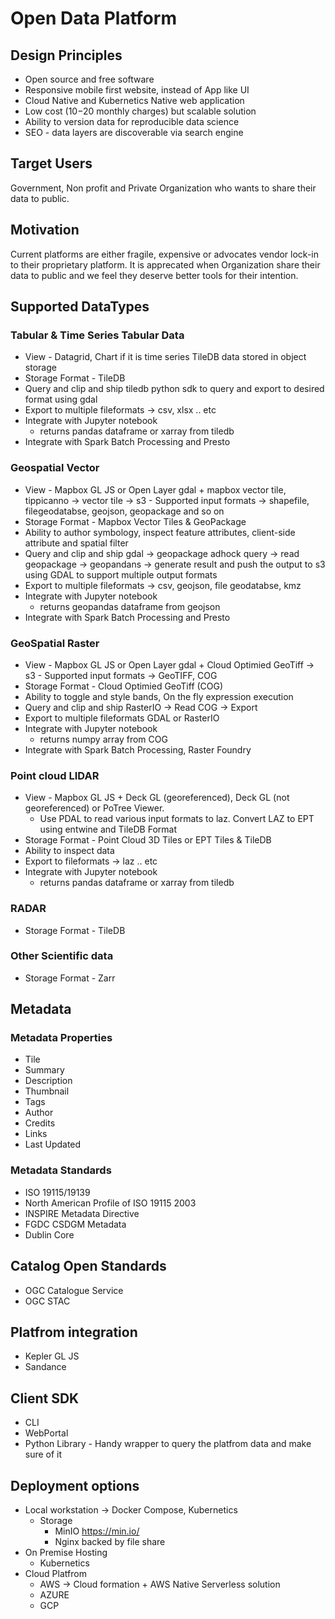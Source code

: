 # Open Data Platform

## Design Principles
- Open source and free software
- Responsive mobile first website, instead of App like UI
- Cloud Native and Kubernetics Native web application
- Low cost ($10-$20 monthly charges) but scalable solution  
- Ability to version data for reproducible data science 
- SEO - data layers are discoverable via search engine

## Target Users
Government, Non profit and Private Organization who wants to share their data to public.

## Motivation
Current platforms are either fragile, expensive or advocates vendor lock-in to their proprietary platform. It is apprecated when Organization share their data to public and we feel they deserve better tools for their intention. 


## Supported DataTypes
### Tabular & Time Series Tabular Data
- View - Datagrid, Chart if it is time series
	TileDB data stored in object storage
- Storage Format - TileDB
- Query and clip and ship
	tiledb python sdk to query and export to desired format using gdal 
- Export to multiple fileformats -> csv, xlsx .. etc
- Integrate with Jupyter notebook
	- returns pandas dataframe or xarray from tiledb
- Integrate with Spark Batch Processing and Presto

### Geospatial Vector
- View - Mapbox GL JS or Open Layer
	gdal + mapbox vector tile, tippicanno -> vector tile -> s3
		- Supported input formats -> shapefile, filegeodatabse, geojson, geopackage and so on
- Storage Format - Mapbox Vector Tiles & GeoPackage
- Ability to author symbology, inspect feature attributes, client-side attribute and spatial filter 
- Query and clip and ship
	gdal -> geopackage
	adhock query -> read geopackage -> geopandans -> generate result and push the output to s3  
	using GDAL to support multiple output formats 	
- Export to multiple fileformats -> csv, geojson, file geodatabse, kmz	
- Integrate with Jupyter notebook
	- returns geopandas dataframe from geojson
- Integrate with Spark Batch Processing and Presto

### GeoSpatial Raster
- View - Mapbox GL JS or Open Layer
	gdal + Cloud Optimied GeoTiff -> s3
		- Supported input formats -> GeoTIFF, COG
- Storage Format - Cloud Optimied GeoTiff (COG)
- Ability to toggle and style bands, On the fly expression execution 
- Query and clip and ship
	RasterIO -> Read COG -> Export 	
- Export to multiple fileformats 
	GDAL or RasterIO	
- Integrate with Jupyter notebook
	- returns numpy array from COG
- Integrate with Spark Batch Processing, Raster Foundry
	
### Point cloud LIDAR
- View - Mapbox GL JS + Deck GL (georeferenced), Deck GL (not georeferenced) or PoTree Viewer.
	- Use PDAL to read various input formats to laz. Convert LAZ to EPT using entwine and TileDB Format
- Storage Format - Point Cloud 3D Tiles or EPT Tiles & TileDB 
- Ability to inspect data
- Export to fileformats -> laz .. etc
- Integrate with Jupyter notebook
	- returns pandas dataframe or xarray from tiledb


### RADAR
- Storage Format - TileDB 
### Other Scientific data
- Storage Format - Zarr 

## Metadata
### Metadata Properties
- Tile
- Summary
- Description
- Thumbnail
- Tags
- Author
- Credits
- Links
- Last Updated
### Metadata Standards
- ISO 19115/19139
- North American Profile of ISO 19115 2003
- INSPIRE Metadata Directive
- FGDC CSDGM Metadata
- Dublin Core

## Catalog Open Standards 
 - OGC Catalogue Service
 - OGC STAC

## Platfrom integration
- Kepler GL JS
- Sandance

## Client SDK
- CLI
- WebPortal
- Python Library - Handy wrapper to query the platfrom data and make sure of it

## Deployment options
- Local workstation -> Docker Compose, Kubernetics
	- Storage  
		- MinIO https://min.io/ 
		- Nginx backed by file share
- On Premise Hosting 
	- Kubernetics
- Cloud Platfrom 
	- AWS -> Cloud formation + AWS Native Serverless solution 
	- AZURE
	- GCP
